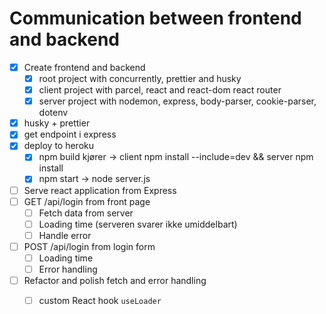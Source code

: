 # Communication between frontend and backend

* [x] Create frontend and backend
  * [x] root project with concurrently, prettier and husky
  * [x] client project with parcel, react and react-dom react router
  * [x] server project with nodemon, express, body-parser, cookie-parser, dotenv
* [x] husky + prettier
* [x] get endpoint i express
* [x] deploy to heroku
  * [x] npm build kjører -> client npm install --include=dev && server npm install
  * [x] npm start -> node server.js
* [ ] Serve react application from Express 
* [ ] GET /api/login from front page 
  * [ ] Fetch data from server
  * [ ] Loading time (serveren svarer ikke umiddelbart)
  * [ ] Handle error 
* [ ] POST /api/login from login form
  * [ ] Loading time
  * [ ] Error handling
* [ ] Refactor and polish fetch and error handling
  * [ ] custom React hook `useLoader`
 